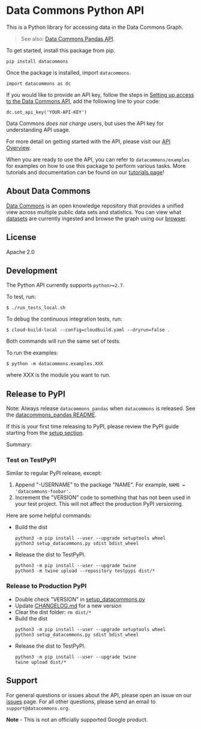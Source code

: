# Data Commons Python API

This is a Python library for accessing data in the Data Commons Graph.

> See also: [Data Commons Pandas API](datacommons_pandas/README.md).


To get started, install this package from pip.

    pip install datacommons

Once the package is installed, import `datacommons`.

    import datacommons as dc

If you would like to provide an API key, follow the steps in
[Setting up access to the Data Commons API](https://docs.datacommons.org/api/setup.html),
add the following line to your code:

    dc.set_api_key('YOUR-API-KEY')

Data Commons *does not charge* users, but uses the API key for
understanding API usage.

For more detail on getting started with the API, please visit our
[API Overview](http://docs.datacommons.org/api/).

When you are ready to use the API, you can refer to `datacommons/examples` for
examples on how to use this package to perform various tasks. More tutorials and
documentation can be found on our [tutorials page](https://datacommons.org/colab)!

## About Data Commons

[Data Commons](https://datacommons.org/) is an open knowledge repository that
provides a unified view across multiple public data sets and statistics. You can
view what [datasets](https://datacommons.org/datasets) are currently ingested
and browse the graph using our [browser](https://browser.datacommons.org/).

## License

Apache 2.0

## Development

The Python API currently supports `python>=2.7`.

To test, run:

```
$ ./run_tests_local.sh
```

To debug the continuous integration tests, run:

```
$ cloud-build-local --config=cloudbuild.yaml --dryrun=false .
```

Both commands will run the same set of tests.

To run the examples:

```
$ python -m datacommons.examples.XXX
```

where XXX is the module you want to run.

## Release to PyPI

Note: Always release `datacommons_pandas` when `datacommons` is released.
See the [datacommons_pandas README](datacommons_pandas/README.md).

If this is your first time releasing to PyPI, please review the PyPI guide
starting from the
[setup section](https://packaging.python.org/tutorials/packaging-projects/#creating-setup-py).

Summary:

### Test on TestPyPI

Similar to regular PyPI release, except:

1. Append "-USERNAME" to the package "NAME". For example,
`NAME = 'datacommons-foobar'`.
1. Increment the "VERSION" code to something that has not been used in your test
  project. This will not affect the production PyPI versioning.

Here are some helpful commands:
- Build the dist
  ```
  python3 -m pip install --user --upgrade setuptools wheel
  python3 setup_datacommons.py sdist bdist_wheel
  ```
- Release the dist to TestPyPI.
  ```
  python3 -m pip install --user --upgrade twine
  python3 -m twine upload --repository testpypi dist/*
  ```

### Release to Production PyPI

- Double check "VERSION" in [setup_datacommons.py](setup_datacommons.py)
- Update [CHANGELOG.md](CHANGELOG.md) for a new version
- Clear the dist folder: `rm dist/*`
- Build the dist
  ```
  python3 -m pip install --user --upgrade setuptools wheel
  python3 setup_datacommons.py sdist bdist_wheel
  ```
- Release the dist to TestPyPI.
  ```
  python3 -m pip install --user --upgrade twine
  twine upload dist/*
  ```


## Support

For general questions or issues about the API, please open an issue on our
[issues](https://github.com/google/datacommons/issues) page. For all other
questions, please send an email to `support@datacommons.org`.

**Note** - This is not an officially supported Google product.

